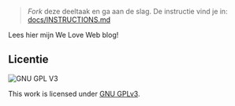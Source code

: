 > _Fork_ deze deeltaak en ga aan de slag. De instructie vind je in: [docs/INSTRUCTIONS.md](docs/INSTRUCTIONS.md)

Lees hier mijn We Love Web blog!

## Licentie

![GNU GPL V3](https://www.gnu.org/graphics/gplv3-127x51.png)

This work is licensed under [GNU GPLv3](./LICENSE).
